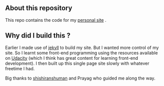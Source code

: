 ## About this repository

This repo contains the code for my [personal site](moijes12.github.io) . 

## Why did I build this ?
Earlier I made use of [jekyll](https://jekyllrb.com/) to build my site. But I wanted more control of my site. So I learnt some front-end programming using the resources available on [Udacity](https://www.udacity.com) (which I think has great content for learning front-end development). I then built up this single page site slowly with whatever freetime I had.

Big thanks to [shishiranshuman](https://github.com/shishiranshuman) and Prayag who guided me along the way.
